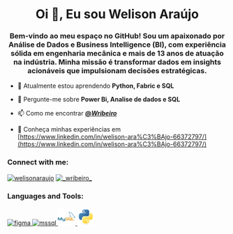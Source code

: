 <h1 align="center">Oi 👋, Eu sou Welison Araújo</h1>
<h3 align="center">Bem-vindo ao meu espaço no GitHub! Sou um apaixonado por Análise de Dados e Business Intelligence (BI), com experiência sólida em engenharia mecânica e mais de 13 anos de atuação na indústria. Minha missão é transformar dados em insights acionáveis que impulsionam decisões estratégicas.</h3>

- 🌱 Atualmente estou aprendendo **Python, Fabric e SQL**

- 💬 Pergunte-me sobre **Power Bi, Analise de dados e SQL**

- 📫 Como me encontrar **[@_Wribeiro_](https://www.instagram.com/_Wribeiro_/)**

- 📄 Conheça minhas experiências em [https://www.linkedin.com/in/welison-ara%C3%BAjo-66372797/](https://www.linkedin.com/in/welison-ara%C3%BAjo-66372797/)

<h3 align="left">Connect with me:</h3>
<p align="left">
<a href="https://linkedin.com/in/welisonaraujo" target="blank"><img align="center" src="https://raw.githubusercontent.com/rahuldkjain/github-profile-readme-generator/master/src/images/icons/Social/linked-in-alt.svg" alt="welisonaraujo" height="30" width="40" /></a>
<a href="https://instagram.com/_wribeiro_" target="blank"><img align="center" src="https://raw.githubusercontent.com/rahuldkjain/github-profile-readme-generator/master/src/images/icons/Social/instagram.svg" alt="_wribeiro_" height="30" width="40" /></a>
</p>

<h3 align="left">Languages and Tools:</h3>
<p align="left"> <a href="https://www.figma.com/" target="_blank" rel="noreferrer"> <img src="https://www.vectorlogo.zone/logos/figma/figma-icon.svg" alt="figma" width="40" height="40"/> </a> <a href="https://www.microsoft.com/en-us/sql-server" target="_blank" rel="noreferrer"> <img src="https://www.svgrepo.com/show/303229/microsoft-sql-server-logo.svg" alt="mssql" width="40" height="40"/> </a> <a href="https://www.mysql.com/" target="_blank" rel="noreferrer"> <img src="https://raw.githubusercontent.com/devicons/devicon/master/icons/mysql/mysql-original-wordmark.svg" alt="mysql" width="40" height="40"/> </a> <a href="https://www.python.org" target="_blank" rel="noreferrer"> <img src="https://raw.githubusercontent.com/devicons/devicon/master/icons/python/python-original.svg" alt="python" width="40" height="40"/> </a> </p>

<!---
- 👋 Hi, I’m @welisonraraujo
- 👀 I’m interested in ...
- 🌱 I’m currently learning ...
- 💞️ I’m looking to collaborate on ...
- 📫 How to reach me ...
- 😄 Pronouns: ...
- ⚡ Fun fact: ...

<!---
welisonraraujo/welisonraraujo is a ✨ special ✨ repository because its `README.md` (this file) appears on your GitHub profile.
You can click the Preview link to take a look at your changes.
--->
